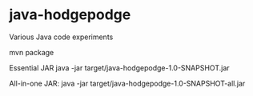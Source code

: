 # java-hodgepodge
Various Java code experiments

mvn package

Essential JAR
java -jar target/java-hodgepodge-1.0-SNAPSHOT.jar

All-in-one JAR:
java -jar target/java-hodgepodge-1.0-SNAPSHOT-all.jar